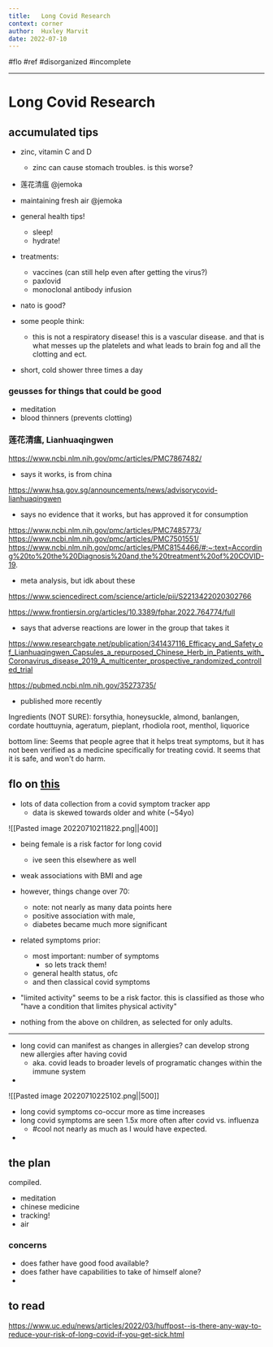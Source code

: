 ```yaml
---
title:   Long Covid Research
context: corner
author:  Huxley Marvit
date: 2022-07-10
---
```


#flo #ref
#disorganized #incomplete

***


# Long Covid Research

## accumulated tips
- zinc, vitamin C and D
	- zinc can cause stomach troubles. is this worse?

-  莲花清瘟 @jemoka
- maintaining fresh air @jemoka 
- general health tips!
	- sleep! 
	- hydrate!
	

- treatments:
	- vaccines (can still help even after getting the virus?)
	- paxlovid
	- monoclonal antibody infusion
	
- nato is good?

- some people think:
	- this is not a respiratory disease! this is a vascular disease. and that is what messes up the platelets and what leads to brain fog and all the clotting and ect.
	
- short, cold shower three times a day

### geusses for things that could be good
- meditation
- blood thinners (prevents clotting)


###  莲花清瘟, Lianhuaqingwen
https://www.ncbi.nlm.nih.gov/pmc/articles/PMC7867482/
- says it works, is from china 

https://www.hsa.gov.sg/announcements/news/advisorycovid-lianhuaqingwen
- says no evidence that it works, but has approved it for consumption

https://www.ncbi.nlm.nih.gov/pmc/articles/PMC7485773/
https://www.ncbi.nlm.nih.gov/pmc/articles/PMC7501551/
https://www.ncbi.nlm.nih.gov/pmc/articles/PMC8154466/#:~:text=According%20to%20the%20Diagnosis%20and,the%20treatment%20of%20COVID-19.
- meta analysis, but idk about these

https://www.sciencedirect.com/science/article/pii/S2213422020302766


https://www.frontiersin.org/articles/10.3389/fphar.2022.764774/full 
- says that adverse reactions are lower in the group that takes it

https://www.researchgate.net/publication/341437116_Efficacy_and_Safety_of_Lianhuaqingwen_Capsules_a_repurposed_Chinese_Herb_in_Patients_with_Coronavirus_disease_2019_A_multicenter_prospective_randomized_controlled_trial


https://pubmed.ncbi.nlm.nih.gov/35273735/
- published more recently


Ingredients (NOT SURE):
forsythia, honeysuckle, almond, banlangen, cordate houttuynia, ageratum, pieplant, rhodiola root, menthol, liquorice

bottom line:
Seems that people agree that it helps treat symptoms, but it has not been verified as a medicine specifically for treating covid. 
It seems that it is safe, and won't do harm.


## flo on [this](https://www.youtube.com/watch?v=AXY6QUdMSIY)

- lots of data collection from a covid symptom tracker app
	- data is skewed towards older and white (~54yo)

![[Pasted image 20220710211822.png||400]]

- being female is a risk factor for long covid
	- ive seen this elsewhere as well
- weak associations with BMI and age
- however, things change over 70:
	- note: not nearly as many data points here
	- positive association with male, 
	- diabetes became much more significant
	
- related symptoms prior:
	- most important: number of symptoms
		- so lets track them! 
	- general health status, ofc
	- and then classical covid symptoms
	
-  "limited activity" seems to be a risk factor. this is classified as those who "have a condition that limites physical activity"
- nothing from the above on children, as selected for only adults.

***

- long covid can manifest as changes in allergies? can develop strong new allergies after having covid
	- aka. covid leads to broader levels of programatic changes within the immune system
- 

![[Pasted image 20220710225102.png||500]]

- long covid symptoms co-occur more as time increases
- long covid symptoms are seen 1.5x more often after covid vs. influenza
	- #cool not nearly as much as I would have expected.
- 





## the plan
compiled.


- meditation
- chinese medicine
- tracking!
- air


### concerns

- does father have good food available?
- does father have capabilities to take of himself alone?
- 

## to read
https://www.uc.edu/news/articles/2022/03/huffpost--is-there-any-way-to-reduce-your-risk-of-long-covid-if-you-get-sick.html





































